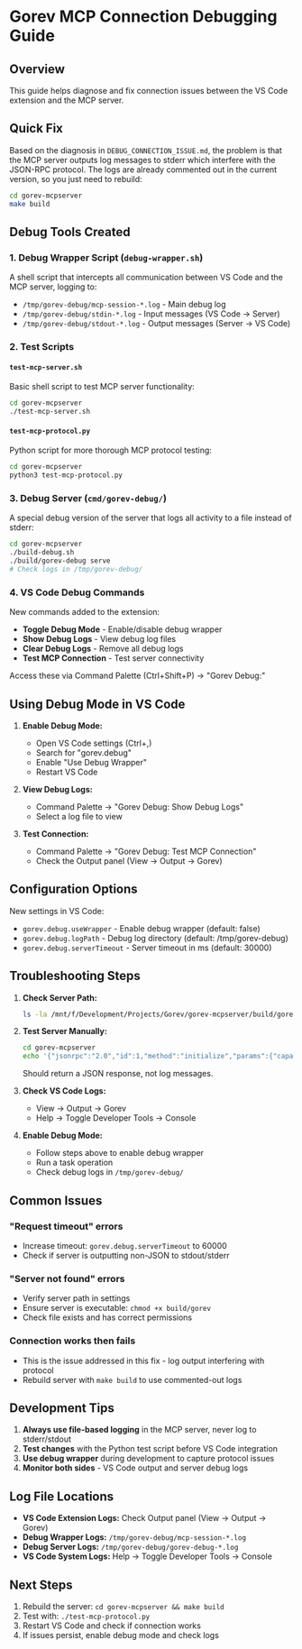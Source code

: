 # Gorev MCP Connection Debugging Guide

## Overview

This guide helps diagnose and fix connection issues between the VS Code extension and the MCP server.

## Quick Fix

Based on the diagnosis in `DEBUG_CONNECTION_ISSUE.md`, the problem is that the MCP server outputs log messages to stderr which interfere with the JSON-RPC protocol. The logs are already commented out in the current version, so you just need to rebuild:

```bash
cd gorev-mcpserver
make build
```

## Debug Tools Created

### 1. Debug Wrapper Script (`debug-wrapper.sh`)

A shell script that intercepts all communication between VS Code and the MCP server, logging to:
- `/tmp/gorev-debug/mcp-session-*.log` - Main debug log
- `/tmp/gorev-debug/stdin-*.log` - Input messages (VS Code → Server)
- `/tmp/gorev-debug/stdout-*.log` - Output messages (Server → VS Code)

### 2. Test Scripts

#### `test-mcp-server.sh`
Basic shell script to test MCP server functionality:
```bash
cd gorev-mcpserver
./test-mcp-server.sh
```

#### `test-mcp-protocol.py`
Python script for more thorough MCP protocol testing:
```bash
cd gorev-mcpserver
python3 test-mcp-protocol.py
```

### 3. Debug Server (`cmd/gorev-debug/`)

A special debug version of the server that logs all activity to a file instead of stderr:
```bash
cd gorev-mcpserver
./build-debug.sh
./build/gorev-debug serve
# Check logs in /tmp/gorev-debug/
```

### 4. VS Code Debug Commands

New commands added to the extension:
- **Toggle Debug Mode** - Enable/disable debug wrapper
- **Show Debug Logs** - View debug log files
- **Clear Debug Logs** - Remove all debug logs
- **Test MCP Connection** - Test server connectivity

Access these via Command Palette (Ctrl+Shift+P) → "Gorev Debug:"

## Using Debug Mode in VS Code

1. **Enable Debug Mode:**
   - Open VS Code settings (Ctrl+,)
   - Search for "gorev.debug"
   - Enable "Use Debug Wrapper"
   - Restart VS Code

2. **View Debug Logs:**
   - Command Palette → "Gorev Debug: Show Debug Logs"
   - Select a log file to view

3. **Test Connection:**
   - Command Palette → "Gorev Debug: Test MCP Connection"
   - Check the Output panel (View → Output → Gorev)

## Configuration Options

New settings in VS Code:
- `gorev.debug.useWrapper` - Enable debug wrapper (default: false)
- `gorev.debug.logPath` - Debug log directory (default: /tmp/gorev-debug)
- `gorev.debug.serverTimeout` - Server timeout in ms (default: 30000)

## Troubleshooting Steps

1. **Check Server Path:**
   ```bash
   ls -la /mnt/f/Development/Projects/Gorev/gorev-mcpserver/build/gorev
   ```

2. **Test Server Manually:**
   ```bash
   cd gorev-mcpserver
   echo '{"jsonrpc":"2.0","id":1,"method":"initialize","params":{"capabilities":{}}}' | ./build/gorev serve
   ```
   Should return a JSON response, not log messages.

3. **Check VS Code Logs:**
   - View → Output → Gorev
   - Help → Toggle Developer Tools → Console

4. **Enable Debug Mode:**
   - Follow steps above to enable debug wrapper
   - Run a task operation
   - Check debug logs in `/tmp/gorev-debug/`

## Common Issues

### "Request timeout" errors
- Increase timeout: `gorev.debug.serverTimeout` to 60000
- Check if server is outputting non-JSON to stdout/stderr

### "Server not found" errors
- Verify server path in settings
- Ensure server is executable: `chmod +x build/gorev`
- Check file exists and has correct permissions

### Connection works then fails
- This is the issue addressed in this fix - log output interfering with protocol
- Rebuild server with `make build` to use commented-out logs

## Development Tips

1. **Always use file-based logging** in the MCP server, never log to stderr/stdout
2. **Test changes** with the Python test script before VS Code integration
3. **Use debug wrapper** during development to capture protocol issues
4. **Monitor both sides** - VS Code output and server debug logs

## Log File Locations

- **VS Code Extension Logs:** Check Output panel (View → Output → Gorev)
- **Debug Wrapper Logs:** `/tmp/gorev-debug/mcp-session-*.log`
- **Debug Server Logs:** `/tmp/gorev-debug/gorev-debug-*.log`
- **VS Code System Logs:** Help → Toggle Developer Tools → Console

## Next Steps

1. Rebuild the server: `cd gorev-mcpserver && make build`
2. Test with: `./test-mcp-protocol.py`
3. Restart VS Code and check if connection works
4. If issues persist, enable debug mode and check logs